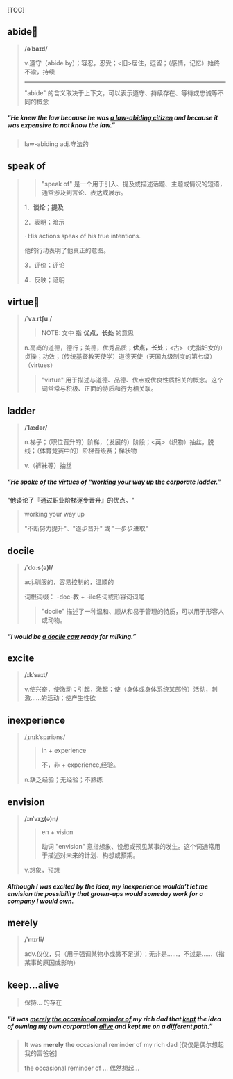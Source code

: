 [TOC]

## abide🚩

> **/əˈbaɪd/**
>
> v.遵守（abide by）；容忍，忍受；<旧>居住，逗留；（感情，记忆）始终不渝，持续
>
> ---
>
> "abide" 的含义取决于上下文，可以表示遵守、持续存在、等待或忠诚等不同的概念

##### “He knew the law because he was <u>a **law-abiding** citizen</u> and because it was expensive to not know the law.”

> law-abiding 		adj.守法的

## speak of

> > "speak of" 是一个用于引入、提及或描述话题、主题或情况的短语，通常涉及到言论、表达或展示。
>
> 1．**谈论；提及**
>
> 2．表明；暗示
>
> · His actions speak of his true intentions.
>
> 他的行动表明了他真正的意图。
>
> 3．评价；评论
>
> 4．反映；证明

## virtue🚩

> **/ˈvɜːrtʃuː/**
>
> > NOTE: 文中 指 **优点，长处** 的意思
>
> n.高尚的道德，德行；美德，优秀品质；**优点，长处**；<古>（尤指妇女的）贞操；功效；（传统基督教天使学）道德天使（天国九级制度的第七级）（virtues）
>
> > "virtue" 用于描述与道德、品德、优点或优良性质相关的概念。这个词常常与积极、正面的特质和行为相关联。

## ladder

> **/ˈlædər/**
>
> n.梯子；（职位晋升的）阶梯，（发展的）阶段；<英>（织物）抽丝，脱线；（体育竞赛中的）阶梯晋级赛；梯状物
>
> v.（裤袜等）抽丝

##### “He **<u>spoke of</u>** the **<u>virtues</u>** of <u>“working your way up the corporate **ladder**.”</u> 

"他谈论了『通过职业阶梯逐步晋升』的优点。"

> working your way up
>
>  "不断努力提升"、"逐步晋升" 或 "一步步进取"

## docile

> **/ˈdɑːs(ə)l/**
>
> adj.驯服的，容易控制的，温顺的
>
> 词根词缀： -doc-教 + -ile名词或形容词词尾
>
> > "docile" 描述了一种温和、顺从和易于管理的特质，可以用于形容人或动物。

##### “I would be <u>a **docile** cow</u> ready for milking.”

## excite

> **/ɪkˈsaɪt/**
>
> v.使兴奋，使激动；引起，激起；使（身体或身体系统某部份）活动，刺激……的活动；使产生性欲

## inexperience

> /ˌɪnɪkˈspɪriəns/
>
> > in + experience
> >
> > 不，非 + experience,经验。
>
> n.缺乏经验；无经验；不熟练

## envision

> **/ɪnˈvɪʒ(ə)n/**
>
> > en + vision
> >
> > 动词 "envision" 意指想象、设想或预见某事的发生。这个词通常用于描述对未来的计划、构想或预期。
>
> v.想象，预想

##### Although I was **excited** by the idea, my **inexperience** wouldn’t let me **envision** the possibility that grown-ups would someday work for a company I would own.

## merely

> **/ˈmɪrli/**
>
> adv.仅仅，只（用于强调某物小或微不足道）；无非是……，不过是……（指某事的原因或影响）

## keep...alive

> 保持... 的存在

##### “It was **<u>merely</u>** <u>the occasional reminder of</u> my rich dad that **<u>kept</u>** the idea of owning my own corporation **<u>alive</u>** and kept me on a different path.”

> It was **merely** the occasional reminder of my rich dad  [仅仅是偶尔想起我的富爸爸]
>
> the occasional reminder of ...	 偶然想起...



